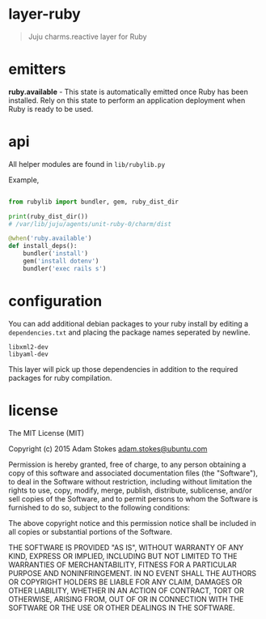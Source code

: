 # layer-ruby
> Juju charms.reactive layer for Ruby

# emitters

**ruby.available** - This state is automatically emitted once Ruby has been
installed. Rely on this state to perform an application deployment when Ruby
is ready to be used.

# api

All helper modules are found in `lib/rubylib.py`

Example,

```python

from rubylib import bundler, gem, ruby_dist_dir

print(ruby_dist_dir())
# /var/lib/juju/agents/unit-ruby-0/charm/dist

@when('ruby.available')
def install_deps():
    bundler('install')
    gem('install dotenv')
    bundler('exec rails s')

```

# configuration

You can add additional debian packages to your ruby install by editing a
`dependencies.txt` and placing the package names seperated by newline.

```
libxml2-dev
libyaml-dev
```

This layer will pick up those dependencies in addition to the required packages
for ruby compilation.

# license

The MIT License (MIT)

Copyright (c) 2015 Adam Stokes <adam.stokes@ubuntu.com>

Permission is hereby granted, free of charge, to any person obtaining a copy
of this software and associated documentation files (the "Software"), to deal
in the Software without restriction, including without limitation the rights
to use, copy, modify, merge, publish, distribute, sublicense, and/or sell
copies of the Software, and to permit persons to whom the Software is
furnished to do so, subject to the following conditions:

The above copyright notice and this permission notice shall be included in
all copies or substantial portions of the Software.

THE SOFTWARE IS PROVIDED "AS IS", WITHOUT WARRANTY OF ANY KIND, EXPRESS OR
IMPLIED, INCLUDING BUT NOT LIMITED TO THE WARRANTIES OF MERCHANTABILITY,
FITNESS FOR A PARTICULAR PURPOSE AND NONINFRINGEMENT. IN NO EVENT SHALL THE
AUTHORS OR COPYRIGHT HOLDERS BE LIABLE FOR ANY CLAIM, DAMAGES OR OTHER
LIABILITY, WHETHER IN AN ACTION OF CONTRACT, TORT OR OTHERWISE, ARISING FROM,
OUT OF OR IN CONNECTION WITH THE SOFTWARE OR THE USE OR OTHER DEALINGS IN
THE SOFTWARE.
